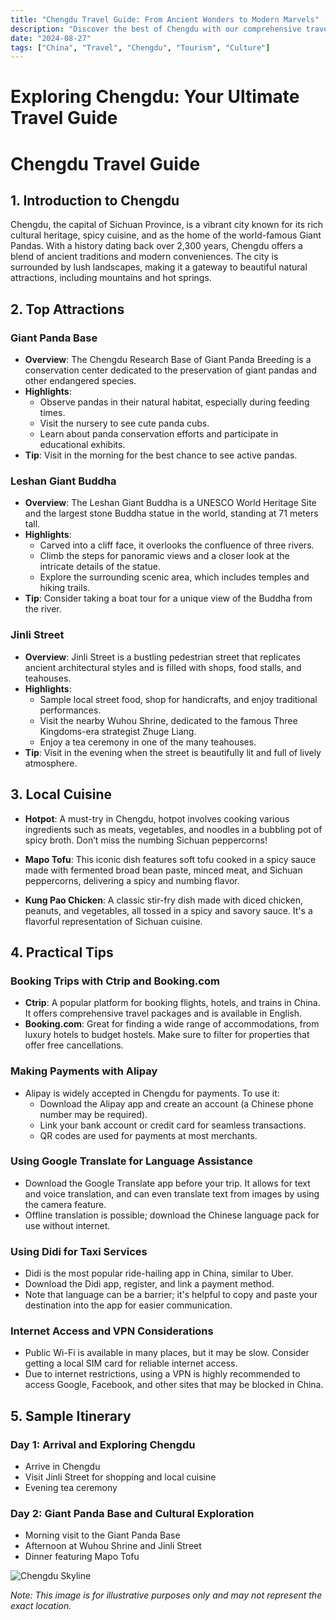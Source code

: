 ```yaml
---
title: "Chengdu Travel Guide: From Ancient Wonders to Modern Marvels"
description: "Discover the best of Chengdu with our comprehensive travel guide. Explore top attractions, savor local cuisine, and get insider tips for an unforgettable Chinese adventure."
date: "2024-08-27"
tags: ["China", "Travel", "Chengdu", "Tourism", "Culture"]
---
```


# Exploring Chengdu: Your Ultimate Travel Guide

# Chengdu Travel Guide

## 1. Introduction to Chengdu
Chengdu, the capital of Sichuan Province, is a vibrant city known for its rich cultural heritage, spicy cuisine, and as the home of the world-famous Giant Pandas. With a history dating back over 2,300 years, Chengdu offers a blend of ancient traditions and modern conveniences. The city is surrounded by lush landscapes, making it a gateway to beautiful natural attractions, including mountains and hot springs.

## 2. Top Attractions

### Giant Panda Base
- **Overview**: The Chengdu Research Base of Giant Panda Breeding is a conservation center dedicated to the preservation of giant pandas and other endangered species.
- **Highlights**:
  - Observe pandas in their natural habitat, especially during feeding times.
  - Visit the nursery to see cute panda cubs.
  - Learn about panda conservation efforts and participate in educational exhibits.
- **Tip**: Visit in the morning for the best chance to see active pandas.

### Leshan Giant Buddha
- **Overview**: The Leshan Giant Buddha is a UNESCO World Heritage Site and the largest stone Buddha statue in the world, standing at 71 meters tall.
- **Highlights**:
  - Carved into a cliff face, it overlooks the confluence of three rivers.
  - Climb the steps for panoramic views and a closer look at the intricate details of the statue.
  - Explore the surrounding scenic area, which includes temples and hiking trails.
- **Tip**: Consider taking a boat tour for a unique view of the Buddha from the river.

### Jinli Street
- **Overview**: Jinli Street is a bustling pedestrian street that replicates ancient architectural styles and is filled with shops, food stalls, and teahouses.
- **Highlights**:
  - Sample local street food, shop for handicrafts, and enjoy traditional performances.
  - Visit the nearby Wuhou Shrine, dedicated to the famous Three Kingdoms-era strategist Zhuge Liang.
  - Enjoy a tea ceremony in one of the many teahouses.
- **Tip**: Visit in the evening when the street is beautifully lit and full of lively atmosphere.

## 3. Local Cuisine

- **Hotpot**: A must-try in Chengdu, hotpot involves cooking various ingredients such as meats, vegetables, and noodles in a bubbling pot of spicy broth. Don’t miss the numbing Sichuan peppercorns!
  
- **Mapo Tofu**: This iconic dish features soft tofu cooked in a spicy sauce made with fermented broad bean paste, minced meat, and Sichuan peppercorns, delivering a spicy and numbing flavor.
  
- **Kung Pao Chicken**: A classic stir-fry dish made with diced chicken, peanuts, and vegetables, all tossed in a spicy and savory sauce. It's a flavorful representation of Sichuan cuisine.

## 4. Practical Tips

### Booking Trips with Ctrip and Booking.com
- **Ctrip**: A popular platform for booking flights, hotels, and trains in China. It offers comprehensive travel packages and is available in English.
- **Booking.com**: Great for finding a wide range of accommodations, from luxury hotels to budget hostels. Make sure to filter for properties that offer free cancellations.

### Making Payments with Alipay
- Alipay is widely accepted in Chengdu for payments. To use it:
  - Download the Alipay app and create an account (a Chinese phone number may be required).
  - Link your bank account or credit card for seamless transactions.
  - QR codes are used for payments at most merchants.

### Using Google Translate for Language Assistance
- Download the Google Translate app before your trip. It allows for text and voice translation, and can even translate text from images by using the camera feature.
- Offline translation is possible; download the Chinese language pack for use without internet.

### Using Didi for Taxi Services
- Didi is the most popular ride-hailing app in China, similar to Uber.
- Download the Didi app, register, and link a payment method.
- Note that language can be a barrier; it's helpful to copy and paste your destination into the app for easier communication.

### Internet Access and VPN Considerations
- Public Wi-Fi is available in many places, but it may be slow. Consider getting a local SIM card for reliable internet access.
- Due to internet restrictions, using a VPN is highly recommended to access Google, Facebook, and other sites that may be blocked in China.

## 5. Sample Itinerary

### Day 1: Arrival and Exploring Chengdu
- Arrive in Chengdu
- Visit Jinli Street for shopping and local cuisine
- Evening tea ceremony

### Day 2: Giant Panda Base and Cultural Exploration
- Morning visit to the Giant Panda Base
- Afternoon at Wuhou Shrine and Jinli Street
- Dinner featuring Mapo Tofu

<img src="https://source.unsplash.com/1600x900/?Chengdu,cityscape" alt="Chengdu Skyline" loading="lazy">

*Note: This image is for illustrative purposes only and may not represent the exact location.*

